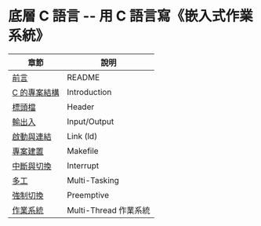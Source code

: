 # 底層 C 語言 -- 用 C 語言寫《嵌入式作業系統》

章節        | 說明
-------------|---------
[前言](./底層/README) | README
[C 的專案結構](./底層/introduction) | Introduction
[標頭檔](./底層/header) | Header
[輸出入](./底層/io) | Input/Output
[啟動與連結](./底層/link) | Link (ld)
[專案建置](./底層/makefile) | Makefile
[中斷與切換](./底層/interrupt) | Interrupt
[多工](./底層/multitask) | Multi-Tasking
[強制切換](./底層/preemptive) | Preemptive
[作業系統](./底層/thread) | Multi-Thread 作業系統


